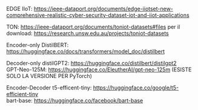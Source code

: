 EDGE IIoT: https://ieee-dataport.org/documents/edge-iiotset-new-comprehensive-realistic-cyber-security-dataset-iot-and-iiot-applications  

TON: https://ieee-dataport.org/documents/toniot-datasets#files per il download: https://research.unsw.edu.au/projects/toniot-datasets  

Encoder-only
DistilBERT: https://huggingface.co/docs/transformers/model_doc/distilbert

Decoder-only
distilGPT2: https://huggingface.co/distilbert/distilgpt2  
GPT-Neo-125M: https://huggingface.co/EleutherAI/gpt-neo-125m (ESISTE SOLO LA VERSIONE PER PyTorch)  


Encoder-Decoder
t5-efficent-tiny: https://huggingface.co/google/t5-efficient-tiny  
bart-base: https://huggingface.co/facebook/bart-base


